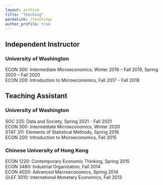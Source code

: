 ```yaml
---
layout: archive
title: "Teaching"
permalink: /teaching/
author_profile: true
---
```


<!-- 
{% include base_path %}

{% for post in site.teaching reversed %}
  {% include archive-single.html %}
{% endfor %} -->

## Independent Instructor
### University of Washington
ECON 300: Intermediate Microeconomics, Winter 2019 – Fall 2019, Spring 2020 – Fall 2020  
ECON 200: Introduction to Microeconomics, Fall 2017 – Fall 2018

## Teaching Assistant
### University of Washington
SOC 225: Data and Society, Spring 2021 - Fall 2021  
ECON 300: Intermediate Microeconomics, Winter 2020  
STAT 311: Elements of Statistical Methods, Spring 2016  
ECON 200: Introduction to Microeconomics, Fall 2015  
### Chinese University of Hong Kong
ECON 1220: Contemporary Economic Thinking, Spring 2015  
ECON 3480: Industrial Organization, Fall 2014  
ECON 4020: Advanced Macroeconomics, Spring 2014  
GLEF 3010: International Monetary Economics, Fall 2013
